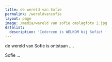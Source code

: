```yaml
---
title: de wereld van Sofie
permalink: /wereldvansofie
layout: page
image: /media/wereld van sofie omslagfoto 2.jpg
datalist:
  description: 'Iedereen is WELKOM bij Sofie! '
---
```

de wereld van Sofie is ontstaan ....

Sofie ... 
